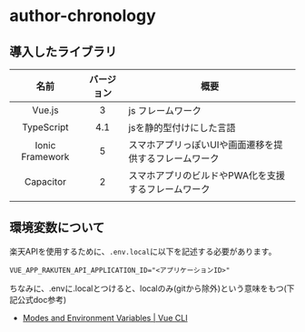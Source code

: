 # author-chronology

## 導入したライブラリ

|      名前       | バージョン | 概要                                                   |
| :-------------: | :--------: | ------------------------------------------------------ |
|     Vue.js      |     3      | js フレームワーク                                      |
|   TypeScript    |    4.1     | jsを静的型付けにした言語                               |
| Ionic Framework |     5      | スマホアプリっぽいUIや画面遷移を提供するフレームワーク |
|    Capacitor    |     2      | スマホアプリのビルドやPWA化を支援するフレームワーク    |
|                 |            |                                                        |

## 環境変数について
楽天APIを使用するために、`.env.local`に以下を記述する必要があります。

```
VUE_APP_RAKUTEN_API_APPLICATION_ID="<アプリケーションID>"
```

ちなみに、.envに.localとつけると、localのみ(gitから除外)という意味をもつ(下記公式doc参考)
- [Modes and Environment Variables | Vue CLI](https://cli.vuejs.org/guide/mode-and-env.html#using-env-variables-in-client-side-code)
